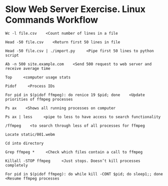 # Slow Web Server Exercise. Linux Commands Workflow

    Wc -l file.csv    <Count number of lines in a file
    
    Head -50 file.csv    <Return first 50 lines in file
    
    Head -50 file.csv | ./import.py     <Pipe first 50 lines to python script
    
    Ab -n 500 site.example.com    <Send 500 request to web server and receive average time
    
    Top     <computer usage stats
    
    Pidof     <Process IDs
    
    For pid in $(pidof ffmpeg): do renice 19 $pid; done    <Update priorities of ffmpeg processes
    
    Ps ax    <Shows all running processes on computer
    
    Ps ax | less     <pipe to less to have access to search functionality
    
    /ffmpeg    <to search through less of all processes for ffmpeg
    
    Locate static/001.webm
    
    Cd into directory
    
    Grep ffmpeg *     <Check which files contain a call to ffmpeg
    
    Killall -STOP ffmpeg     <Just stops. Doesn’t kill processes completely
    
    For pid in $(pidof ffmpeg): do while kill -CONT $pid; do sleep1;; done   <Resume ffmpeg processes
